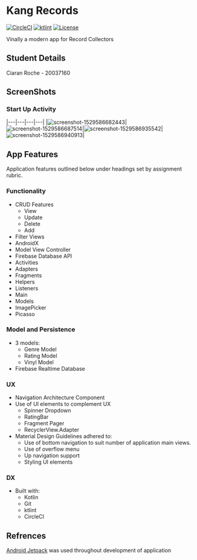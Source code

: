 # Kang Records
[![CircleCI](https://circleci.com/gh/ciaranRoche/kang.svg?style=svg)](https://circleci.com/gh/ciaranRoche/kang)
[![ktlint](https://img.shields.io/badge/code%20style-%E2%9D%A4-FF4081.svg)](https://ktlint.github.io/)
[![License](https://img.shields.io/badge/-Apache%202.0-blue.svg)](https://opensource.org/s/Apache-2.0)

Vinally a modern app for Record Collectors

## Student Details
Ciaran Roche - 20037160

## ScreenShots
### Start Up Activity
|---|---|---|---|
|![screenshot-1529586682443](https://i.gyazo.com/ba25cf45fb56997bbddceab23b133fe9.png)|![screenshot-1529586687514](https://i.gyazo.com/ba25cf45fb56997bbddceab23b133fe9.png)|![screenshot-1529586935542](https://i.gyazo.com/ba25cf45fb56997bbddceab23b133fe9.png)|![screenshot-1529586940913](https://i.gyazo.com/ba25cf45fb56997bbddceab23b133fe9.png)|

## App Features
Application features outlined below under headings set by assignment rubric.
### Functionality
- CRUD Features
  - View
  - Update
  - Delete
  - Add 
- Filter Views
- AndroidX
- Model View Controller
- Firebase Database API
- Activities
- Adapters
- Fragments
- Helpers
- Listeners
- Main
- Models
- ImagePicker
- Picasso

### Model and Persistence
- 3 models:
  - Genre Model
  - Rating Model
  - Vinyl Model
- Firebase Realtime Database

### UX
- Navigation Architecture Component
- Use of UI elements to complement UX
  - Spinner Dropdown
  - RatingBar
  - Fragment Pager
  - RecyclerView.Adapter
- Material Design Guidelines adhered to:
  - Use of bottom navigation to suit number of application main views.
  - Use of overflow menu
  - Up navigation support
  - Styling UI elements

### DX
- Built with:
  - Kotlin
  - Git 
  - ktlint 
  - CircleCI 

## Refrences
[Android Jetpack](https://developer.android.com/jetpack/) was used throughout development of application
